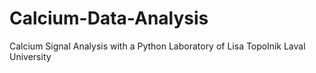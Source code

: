 # Calcium-Data-Analysis
Calcium Signal Analysis with a Python
Laboratory of Lisa Topolnik
Laval University
